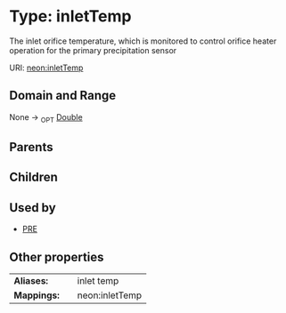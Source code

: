 
# Type: inletTemp


The inlet orifice temperature, which is monitored to control orifice heater operation for the primary precipitation sensor

URI: [neon:inletTemp](https://data.neonscience.org/inletTemp)


## Domain and Range

None ->  <sub>OPT</sub> [Double](types/Double.md)

## Parents


## Children


## Used by

 * [PRE](PRE.md)

## Other properties

|  |  |  |
| --- | --- | --- |
| **Aliases:** | | inlet temp |
| **Mappings:** | | neon:inletTemp |

